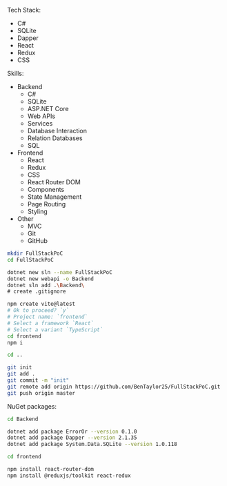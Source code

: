 
Tech Stack:
- C#
- SQLite
- Dapper
- React
- Redux
- CSS

Skills:
- Backend
    - C#
    - SQLite
    - ASP.NET Core
    - Web APIs
    - Services
    - Database Interaction
    - Relation Databases
    - SQL
- Frontend
    - React
    - Redux
    - CSS
    - React Router DOM
    - Components
    - State Management
    - Page Routing
    - Styling
- Other
    - MVC
    - Git
    - GitHub



```bash
mkdir FullStackPoC
cd FullStackPoC

dotnet new sln --name FullStackPoC
dotnet new webapi -o Backend
dotnet sln add .\Backend\
# create .gitignore

npm create vite@latest
# Ok to proceed? `y`
# Project name: `frontend`
# Select a framework `React`
# Select a variant `TypeScript`
cd frontend
npm i

cd ..

git init
git add .
git commit -m "init"
git remote add origin https://github.com/BenTaylor25/FullStackPoC.git
git push origin master
```

NuGet packages:
```bash
cd Backend

dotnet add package ErrorOr --version 0.1.0
dotnet add package Dapper --version 2.1.35
dotnet add package System.Data.SQLite --version 1.0.118
```

```bash
cd frontend

npm install react-router-dom
npm install @reduxjs/toolkit react-redux
```
